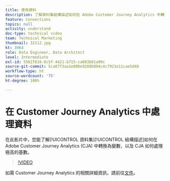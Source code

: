 ```yaml
---
title: 使用資料
description: 了解資料集結構描述如何在 Adobe Customer Journey Analytics 中轉換為變數，以及 CJA 如何處理極高的基數。
feature: Connections
topics: null
activity: understand
doc-type: technical video
team: Technical Marketing
thumbnail: 32112.jpg
kt: 3964
role: Data Engineer, Data Architect
level: Intermediate
exl-id: 5562f818-0c5f-4421-b715-ca083b81a00c
source-git-commit: 5ca07f3aa1e080e9288b094c4c7921e11cae5d40
workflow-type: ht
source-wordcount: '75'
ht-degree: 100%

---
```


# 在 Customer Journey Analytics 中處理資料

在此影片中，您能了解[!UICONTROL 資料集][!UICONTROL 結構描述]如何在 Adobe Customer Journey Analytics (CJA) 中轉換為變數，以及 CJA 如何處理極高的基數。

>[!VIDEO](https://video.tv.adobe.com/v/32112/?quality=12)

如需 Customer Journey Analytics 的相關詳細資訊，請前往[文件](https://experienceleague.adobe.com/docs/analytics-platform/using/cja-landing.html?lang=zh-Hant)。
